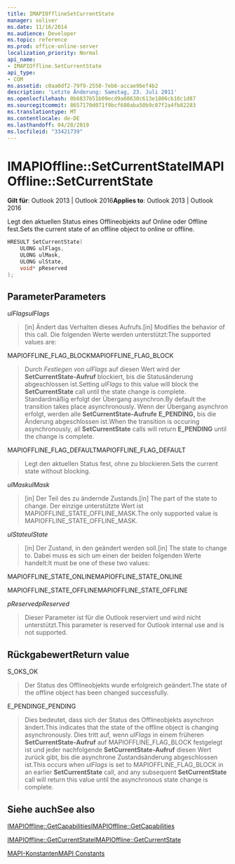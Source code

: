 ```yaml
---
title: IMAPIOfflineSetCurrentState
manager: soliver
ms.date: 11/16/2014
ms.audience: Developer
ms.topic: reference
ms.prod: office-online-server
localization_priority: Normal
api_name:
- IMAPIOffline.SetCurrentState
api_type:
- COM
ms.assetid: c0aa0df2-79f9-2558-7eb6-accae9bef4b2
description: 'Letzte Änderung: Samstag, 23. Juli 2011'
ms.openlocfilehash: 0b6837b51b09ecd9a60630c613e1806cb10c1d87
ms.sourcegitcommit: 8657170d071f9bcf680aba50b9c07f2a4fb82283
ms.translationtype: MT
ms.contentlocale: de-DE
ms.lasthandoff: 04/28/2019
ms.locfileid: "33421739"
---
```

# <a name="imapiofflinesetcurrentstate"></a><span data-ttu-id="d6de8-103">IMAPIOffline::SetCurrentState</span><span class="sxs-lookup"><span data-stu-id="d6de8-103">IMAPIOffline::SetCurrentState</span></span>

  
  
<span data-ttu-id="d6de8-104">**Gilt für**: Outlook 2013 | Outlook 2016</span><span class="sxs-lookup"><span data-stu-id="d6de8-104">**Applies to**: Outlook 2013 | Outlook 2016</span></span> 
  
<span data-ttu-id="d6de8-105">Legt den aktuellen Status eines Offlineobjekts auf Online oder Offline fest.</span><span class="sxs-lookup"><span data-stu-id="d6de8-105">Sets the current state of an offline object to online or offline.</span></span>
  
```cpp
HRESULT SetCurrentState( 
    ULONG ulFlags, 
    ULONG ulMask, 
    ULONG ulState, 
    void* pReserved 
);
```

## <a name="parameters"></a><span data-ttu-id="d6de8-106">Parameter</span><span class="sxs-lookup"><span data-stu-id="d6de8-106">Parameters</span></span>

 <span data-ttu-id="d6de8-107">_ulFlags_</span><span class="sxs-lookup"><span data-stu-id="d6de8-107">_ulFlags_</span></span>
  
> <span data-ttu-id="d6de8-108">[in] Ändert das Verhalten dieses Aufrufs.</span><span class="sxs-lookup"><span data-stu-id="d6de8-108">[in] Modifies the behavior of this call.</span></span> <span data-ttu-id="d6de8-109">Die folgenden Werte werden unterstützt:</span><span class="sxs-lookup"><span data-stu-id="d6de8-109">The supported values are:</span></span>
    
<span data-ttu-id="d6de8-110">MAPIOFFLINE_FLAG_BLOCK</span><span class="sxs-lookup"><span data-stu-id="d6de8-110">MAPIOFFLINE_FLAG_BLOCK</span></span>
  
> <span data-ttu-id="d6de8-111">Durch  _Festlegen von ulFlags_ auf diesen Wert wird der **SetCurrentState-Aufruf** blockiert, bis die Statusänderung abgeschlossen ist.</span><span class="sxs-lookup"><span data-stu-id="d6de8-111">Setting  _ulFlags_ to this value will block the **SetCurrentState** call until the state change is complete.</span></span> <span data-ttu-id="d6de8-112">Standardmäßig erfolgt der Übergang asynchron.</span><span class="sxs-lookup"><span data-stu-id="d6de8-112">By default the transition takes place asynchronously.</span></span> <span data-ttu-id="d6de8-113">Wenn der Übergang asynchron erfolgt, werden alle **SetCurrentState-Aufrufe** **E_PENDING,** bis die Änderung abgeschlossen ist.</span><span class="sxs-lookup"><span data-stu-id="d6de8-113">When the transition is occuring asynchronously, all **SetCurrentState** calls will return **E_PENDING** until the change is complete.</span></span> 
    
<span data-ttu-id="d6de8-114">MAPIOFFLINE_FLAG_DEFAULT</span><span class="sxs-lookup"><span data-stu-id="d6de8-114">MAPIOFFLINE_FLAG_DEFAULT</span></span>
  
> <span data-ttu-id="d6de8-115">Legt den aktuellen Status fest, ohne zu blockieren.</span><span class="sxs-lookup"><span data-stu-id="d6de8-115">Sets the current state without blocking.</span></span>
    
 <span data-ttu-id="d6de8-116">_ulMask_</span><span class="sxs-lookup"><span data-stu-id="d6de8-116">_ulMask_</span></span>
  
> <span data-ttu-id="d6de8-117">[in] Der Teil des zu ändernde Zustands.</span><span class="sxs-lookup"><span data-stu-id="d6de8-117">[in] The part of the state to change.</span></span> <span data-ttu-id="d6de8-118">Der einzige unterstützte Wert ist MAPIOFFLINE_STATE_OFFLINE_MASK.</span><span class="sxs-lookup"><span data-stu-id="d6de8-118">The only supported value is MAPIOFFLINE_STATE_OFFLINE_MASK.</span></span>
    
 <span data-ttu-id="d6de8-119">_ulState_</span><span class="sxs-lookup"><span data-stu-id="d6de8-119">_ulState_</span></span>
  
> <span data-ttu-id="d6de8-120">[in] Der Zustand, in den geändert werden soll.</span><span class="sxs-lookup"><span data-stu-id="d6de8-120">[in] The state to change to.</span></span> <span data-ttu-id="d6de8-121">Dabei muss es sich um einen der beiden folgenden Werte handelt:</span><span class="sxs-lookup"><span data-stu-id="d6de8-121">It must be one of these two values:</span></span>
    
<span data-ttu-id="d6de8-122">MAPIOFFLINE_STATE_ONLINE</span><span class="sxs-lookup"><span data-stu-id="d6de8-122">MAPIOFFLINE_STATE_ONLINE</span></span>
  
> 
    
<span data-ttu-id="d6de8-123">MAPIOFFLINE_STATE_OFFLINE</span><span class="sxs-lookup"><span data-stu-id="d6de8-123">MAPIOFFLINE_STATE_OFFLINE</span></span>
  
> 
    
 <span data-ttu-id="d6de8-124">_pReserved_</span><span class="sxs-lookup"><span data-stu-id="d6de8-124">_pReserved_</span></span>
  
> <span data-ttu-id="d6de8-125">Dieser Parameter ist für die Outlook reserviert und wird nicht unterstützt.</span><span class="sxs-lookup"><span data-stu-id="d6de8-125">This parameter is reserved for Outlook internal use and is not supported.</span></span> 
    
## <a name="return-value"></a><span data-ttu-id="d6de8-126">Rückgabewert</span><span class="sxs-lookup"><span data-stu-id="d6de8-126">Return value</span></span>

<span data-ttu-id="d6de8-127">S_OK</span><span class="sxs-lookup"><span data-stu-id="d6de8-127">S_OK</span></span>
  
> <span data-ttu-id="d6de8-128">Der Status des Offlineobjekts wurde erfolgreich geändert.</span><span class="sxs-lookup"><span data-stu-id="d6de8-128">The state of the offline object has been changed successfully.</span></span>
    
<span data-ttu-id="d6de8-129">E_PENDING</span><span class="sxs-lookup"><span data-stu-id="d6de8-129">E_PENDING</span></span>
  
> <span data-ttu-id="d6de8-130">Dies bedeutet, dass sich der Status des Offlineobjekts asynchron ändert.</span><span class="sxs-lookup"><span data-stu-id="d6de8-130">This indicates that the state of the offline object is changing asynchronously.</span></span> <span data-ttu-id="d6de8-131">Dies tritt auf, wenn  _ulFlags_ in einem früheren **SetCurrentState-Aufruf** auf MAPIOFFLINE_FLAG_BLOCK festgelegt ist und jeder nachfolgende **SetCurrentState-Aufruf** diesen Wert zurück gibt, bis die asynchrone Zustandsänderung abgeschlossen ist.</span><span class="sxs-lookup"><span data-stu-id="d6de8-131">This occurs when  _ulFlags_ is set to MAPIOFFLINE_FLAG_BLOCK in an earlier **SetCurrentState** call, and any subsequent **SetCurrentState** call will return this value until the asynchronous state change is complete.</span></span> 
    
## <a name="see-also"></a><span data-ttu-id="d6de8-132">Siehe auch</span><span class="sxs-lookup"><span data-stu-id="d6de8-132">See also</span></span>



[<span data-ttu-id="d6de8-133">IMAPIOffline::GetCapabilities</span><span class="sxs-lookup"><span data-stu-id="d6de8-133">IMAPIOffline::GetCapabilities</span></span>](imapioffline-getcapabilities.md)
  
[<span data-ttu-id="d6de8-134">IMAPIOffline::GetCurrentState</span><span class="sxs-lookup"><span data-stu-id="d6de8-134">IMAPIOffline::GetCurrentState</span></span>](imapioffline-getcurrentstate.md)


[<span data-ttu-id="d6de8-135">MAPI-Konstanten</span><span class="sxs-lookup"><span data-stu-id="d6de8-135">MAPI Constants</span></span>](mapi-constants.md)

